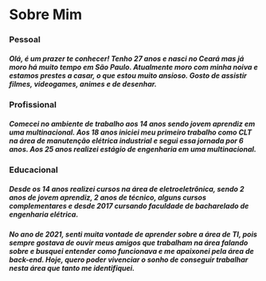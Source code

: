 # **Sobre Mim**

### Pessoal

##### Olá, é um prazer te conhecer! Tenho 27 anos e nasci no Ceará mas já moro há muito tempo em São Paulo. Atualmente moro com minha noiva e estamos prestes a casar, o que estou muito ansioso. Gosto de assistir filmes, videogames, animes e de desenhar. 

### Profissional

##### Comecei no ambiente de trabalho aos 14 anos sendo jovem aprendiz em uma multinacional. Aos 18 anos iniciei meu primeiro trabalho como CLT na área de manutenção elétrica industrial e segui essa jornada por 6 anos. Aos 25 anos realizei estágio de engenharia em uma multinacional.

### Educacional

##### Desde os 14 anos realizei cursos na área de eletroeletrônica, sendo 2 anos de jovem aprendiz, 2 anos de técnico, alguns cursos complementares e desde 2017 cursando faculdade de bacharelado de engenharia elétrica.
##### No ano de 2021, senti muita vontade de aprender sobre a área de TI, pois sempre gostava de ouvir meus amigos que trabalham na área falando sobre e busquei entender como funcionava e me apaixonei pela área de back-end. Hoje, quero poder vivenciar o sonho de conseguir trabalhar nesta área que tanto me identifiquei.
